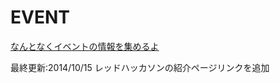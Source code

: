 EVENT
=====
[なんとなくイベントの情報を集めるよ](https://github.com/kou-ishizaki/EVENT/wiki/気になったイベントの情報を集めていこう(参加したやつは感想も書く))

最終更新:2014/10/15 レッドハッカソンの紹介ページリンクを追加
